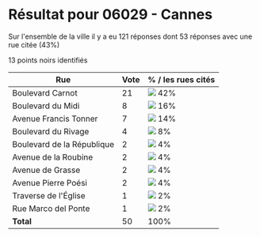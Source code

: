 # Résultat pour 06029 - Cannes

Sur l'ensemble de la ville il y a eu 121 réponses dont 53 réponses avec une rue citée (43%)

13 points noirs identifiés

| Rue | Vote | % / les rues cités|
|-----|------|-------------------|
| Boulevard Carnot | 21 | <img src="../../img/bar_42.gif" />&nbsp;42%|
| Boulevard du Midi | 8 | <img src="../../img/bar_16.gif" />&nbsp;16%|
| Avenue Francis Tonner | 7 | <img src="../../img/bar_14.gif" />&nbsp;14%|
| Boulevard du Rivage | 4 | <img src="../../img/bar_8.gif" />&nbsp;8%|
| Boulevard de la République | 2 | <img src="../../img/bar_4.gif" />&nbsp;4%|
| Avenue de la Roubine | 2 | <img src="../../img/bar_4.gif" />&nbsp;4%|
| Avenue de Grasse | 2 | <img src="../../img/bar_4.gif" />&nbsp;4%|
| Avenue Pierre Poési | 2 | <img src="../../img/bar_4.gif" />&nbsp;4%|
| Traverse de l'Église | 1 | <img src="../../img/bar_2.gif" />&nbsp;2%|
| Rue Marco del Ponte | 1 | <img src="../../img/bar_2.gif" />&nbsp;2%|
| **Total** | 50 | 100%|
